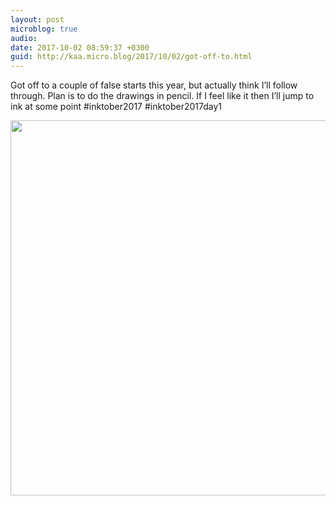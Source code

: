 ```yaml
---
layout: post
microblog: true
audio: 
date: 2017-10-02 08:59:37 +0300
guid: http://kaa.micro.blog/2017/10/02/got-off-to.html
---
```

Got off to a couple of false starts this year, but actually think I’ll follow through. Plan is to do the drawings in pencil. If I feel like it then I’ll jump to ink at some point #inktober2017 #inktober2017day1

<img src="https://micro.kaa.bz/uploads/2018/b540171a4e.jpg" width="600" height="600" />
